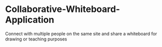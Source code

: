 # Collaborative-Whiteboard-Application
Connect with multiple people on the same site and share a whiteboard for drawing or teaching purposes
